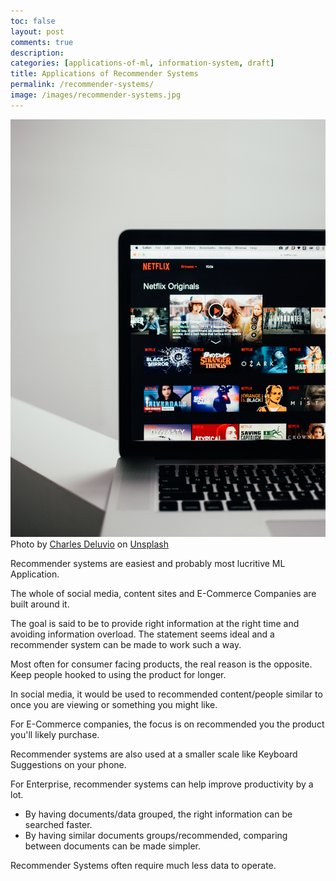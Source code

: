 ```yaml
---
toc: false
layout: post
comments: true
description:
categories: [applications-of-ml, information-system, draft]
title: Applications of Recommender Systems
permalink: /recommender-systems/
image: /images/recommender-systems.jpg
---
```

![](/images/recommender-systems.jpg)
Photo by <a href="https://unsplash.com/@charlesdeluvio?utm_source=unsplash&utm_medium=referral&utm_content=creditCopyText">Charles Deluvio</a> on <a href="https://unsplash.com/s/photos/suggestion?utm_source=unsplash&utm_medium=referral&utm_content=creditCopyText">Unsplash</a>

Recommender systems are easiest and probably most lucritive ML Application.

The whole of social media, content sites and E-Commerce Companies are built around it.

The goal is said to be to provide right information at the right time and avoiding information overload. The statement seems ideal and a recommender system can be made to work such a way.

Most often for consumer facing products, the real reason is the opposite. Keep people hooked to using the product for longer.

In social media, it would be used to recommended content/people similar to once you are viewing or something you might like.

For E-Commerce companies, the focus is on recommended you the product you'll likely purchase.

Recommender systems are also used at a smaller scale like Keyboard Suggestions on your phone. 

For Enterprise, recommender systems can help improve productivity by a lot.
- By having documents/data grouped, the right information can be searched faster.
- By having similar documents groups/recommended, comparing between documents can be made simpler.

Recommender Systems often require much less data to operate.